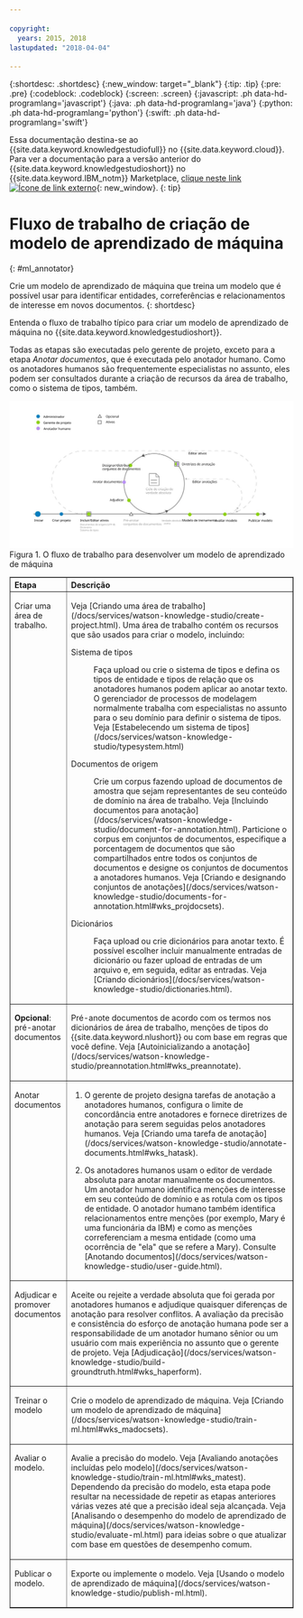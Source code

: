 ```yaml
---

copyright:
  years: 2015, 2018
lastupdated: "2018-04-04"

---
```


{:shortdesc: .shortdesc}
{:new_window: target="_blank"}
{:tip: .tip}
{:pre: .pre}
{:codeblock: .codeblock}
{:screen: .screen}
{:javascript: .ph data-hd-programlang='javascript'}
{:java: .ph data-hd-programlang='java'}
{:python: .ph data-hd-programlang='python'}
{:swift: .ph data-hd-programlang='swift'}

Essa documentação destina-se ao {{site.data.keyword.knowledgestudiofull}} no {{site.data.keyword.cloud}}. Para ver a documentação para a versão anterior do {{site.data.keyword.knowledgestudioshort}} no {{site.data.keyword.IBM_notm}} Marketplace, [clique neste link ![Ícone de link externo](../../icons/launch-glyph.svg "Ícone de link externo")](https://console.bluemix.net/docs/services/knowledge-studio/ml-annotator.html){: new_window}.
{: tip}

# Fluxo de trabalho de criação de modelo de aprendizado de máquina
{: #ml_annotator}

Crie um modelo de aprendizado de máquina que treina um modelo que é possível usar para identificar entidades, correferências e relacionamentos de interesse em novos documentos.
{: shortdesc}

Entenda o fluxo de trabalho típico para criar um modelo de aprendizado de máquina no {{site.data.keyword.knowledgestudioshort}}.

Todas as etapas são executadas pelo gerente de projeto, exceto para a etapa *Anotar documentos*, que é executada pelo anotador humano. Como os anotadores humanos são frequentemente especialistas no assunto, eles podem ser consultados durante a criação de recursos da área de trabalho, como o sistema de tipos, também.

![O fluxo de trabalho para desenvolver um modelo de aprendizado de máquina](images/wks-checklist.svg "Mostra as etapas chave que deve-se executar para criar um modelo") Figura 1. O fluxo de trabalho para desenvolver um modelo de aprendizado de máquina

<table cellpadding="4" cellspacing="0" summary="Criando e refinando um modelo" border="1" class="simpletable"><tr class="sthead"><th valign="bottom" align="left" id="d14771e70" class="stentry thleft thbot">Etapa</th>
<th valign="bottom" align="left" id="d14771e72" class="stentry thleft thbot">Descrição</th>
</tr>
<tr class="strow"><td valign="top" headers="d14771e70" class="stentry"><p class="p wrapper">Criar uma área de trabalho. </p></td>
<td valign="top" headers="d14771e72" class="stentry"><p class="p wrapper">Veja [Criando uma área de trabalho](/docs/services/watson-knowledge-studio/create-project.html). Uma área de trabalho contém os recursos
que são usados para criar o modelo, incluindo:</p><dl class="dl"><dt class="dt dlterm">Sistema de tipos</dt>
<dd class="dd"><p class="p wrapper">Faça upload ou crie o sistema de tipos e defina os tipos de entidade e tipos de relação que os
anotadores humanos podem aplicar ao anotar texto. O gerenciador de processos de modelagem normalmente trabalha com especialistas no assunto para o seu domínio para definir o sistema de tipos. Veja [Estabelecendo um sistema de tipos](/docs/services/watson-knowledge-studio/typesystem.html)</p></dd>
<dt class="dt dlterm">Documentos de origem</dt>
<dd class="dd"><p class="p wrapper">Crie um corpus fazendo upload de documentos de amostra que sejam representantes de seu conteúdo de domínio
na área de trabalho. Veja [Incluindo documentos para anotação](/docs/services/watson-knowledge-studio/document-for-annotation.html). Particione o corpus em conjuntos de documentos,
especifique a porcentagem de documentos que são compartilhados entre todos os conjuntos de documentos e designe os conjuntos
de documentos a anotadores humanos. Veja [Criando e designando conjuntos de anotações](/docs/services/watson-knowledge-studio/documents-for-annotation.html#wks_projdocsets).</p></dd>
<dt class="dt dlterm">Dicionários</dt>
<dd class="dd"><p class="p wrapper">Faça upload ou crie dicionários para anotar texto. É possível escolher incluir manualmente entradas
de dicionário ou fazer upload de entradas de um arquivo e, em seguida, editar as entradas. Veja [Criando dicionários](/docs/services/watson-knowledge-studio/dictionaries.html).</p></dd>
</dl>
</td>
</tr>
<tr class="strow"><td valign="top" headers="d14771e70" class="stentry"><p class="p wrapper"><strong class="ph b">Opcional</strong>: pré-anotar documentos </p></td>
<td valign="top" headers="d14771e72" class="stentry"><p class="p wrapper">Pré-anote documentos de acordo com os termos nos dicionários de área de trabalho, menções de tipos do {{site.data.keyword.nlushort}}
ou com base em regras que você define. Veja [Autoinicializando a anotação](/docs/services/watson-knowledge-studio/preannotation.html#wks_preannotate).</p></td>
</tr>
<tr class="strow"><td valign="top" headers="d14771e70" class="stentry"><p class="p wrapper">Anotar documentos</p></td>
<td valign="top" headers="d14771e72" class="stentry"><ol class="ol"><li class="li"><p class="p wrapper">O gerente de projeto designa tarefas de anotação a anotadores humanos, configura o limite de
concordância entre anotadores e fornece diretrizes de anotação para serem seguidas pelos anotadores humanos. Veja
[Criando uma tarefa de anotação](/docs/services/watson-knowledge-studio/annotate-documents.html#wks_hatask).</p></li>
<li class="li"><p class="p wrapper">Os anotadores humanos usam o editor de verdade absoluta para
anotar manualmente os documentos. Um anotador humano identifica menções de interesse em seu conteúdo de
domínio e as rotula com os tipos de entidade. O anotador humano também identifica relacionamentos entre
menções (por exemplo, Mary é uma funcionária da IBM) e como as menções correferenciam a mesma entidade
(como uma ocorrência de "ela" que se refere a Mary). Consulte [Anotando documentos](/docs/services/watson-knowledge-studio/user-guide.html).</p></li>
</ol>
</td>
</tr>
<tr class="strow"><td valign="top" headers="d14771e70" class="stentry"><p class="p wrapper">Adjudicar e promover documentos</p></td>
<td valign="top" headers="d14771e72" class="stentry"><p class="p wrapper">Aceite ou rejeite a verdade absoluta que foi gerada por anotadores humanos e adjudique
quaisquer diferenças de anotação para resolver conflitos. A avaliação da precisão e consistência do
esforço de anotação humana pode ser a responsabilidade de um anotador humano sênior ou um usuário com
mais experiência no assunto que o gerente de projeto. Veja [Adjudicação](/docs/services/watson-knowledge-studio/build-groundtruth.html#wks_haperform).</p></td>
</tr>
<tr class="strow"><td valign="top" headers="d14771e70" class="stentry"><p class="p wrapper">Treinar o modelo</p></td>
<td valign="top" headers="d14771e72" class="stentry"><p class="p wrapper">Crie o modelo de aprendizado de máquina. Veja [Criando um modelo de aprendizado de máquina](/docs/services/watson-knowledge-studio/train-ml.html#wks_madocsets).</p></td>
</tr>
<tr class="strow"><td valign="top" headers="d14771e70" class="stentry"><p class="p wrapper">Avaliar o modelo.</p></td>
<td valign="top" headers="d14771e72" class="stentry"><p class="p wrapper">Avalie a precisão do modelo. Veja [Avaliando anotações incluídas pelo modelo](/docs/services/watson-knowledge-studio/train-ml.html#wks_matest). Dependendo da precisão do modelo, esta etapa pode resultar na
necessidade de repetir as etapas anteriores várias vezes até que a precisão ideal seja alcançada. Veja [Analisando o desempenho do modelo de aprendizado de máquina](/docs/services/watson-knowledge-studio/evaluate-ml.html) para ideias sobre o que atualizar com base em questões
de desempenho comum.</p></td>
</tr>
<tr class="strow"><td valign="top" headers="d14771e70" class="stentry"><p class="p wrapper">Publicar o modelo.</p></td>
<td valign="top" headers="d14771e72" class="stentry"><p class="p wrapper">Exporte ou implemente o modelo. Veja [Usando o modelo de aprendizado de máquina](/docs/services/watson-knowledge-studio/publish-ml.html).</p></td>
</tr>
</table>
